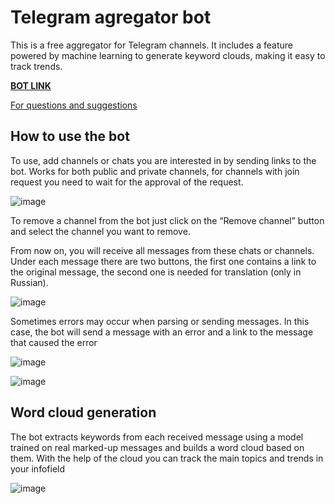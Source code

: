 # Telegram agregator bot

This is a free aggregator for Telegram channels. It includes a feature powered by machine learning to generate keyword clouds, making it easy to track trends.

**[BOT LINK](https://t.me/channel_agregator_bot)**

[For questions and suggestions](https://t.me/prostodyraaa)
## How to use the bot
To use, add channels or chats you are interested in by sending links to the bot. Works for both public and private channels, for channels with join request you need to wait for the approval of the request.

![image](https://github.com/user-attachments/assets/db1871dd-56d9-43dd-bc97-faa8b9732f0a)

To remove a channel from the bot just click on the “Remove channel” button and select the channel you want to remove.

From now on, you will receive all messages from these chats or channels. Under each message there are two buttons, the first one contains a link to the original message, the second one is needed for translation (only in Russian).

![image](https://github.com/user-attachments/assets/6460482c-f458-4733-8023-16c3d0d2ce2a)

Sometimes errors may occur when parsing or sending messages. In this case, the bot will send a message with an error and a link to the message that caused the error

![image](https://github.com/user-attachments/assets/f3eeb4ff-fd01-408f-9348-2f2397b667e8)

![image](https://github.com/user-attachments/assets/3358b608-b808-4c53-9c23-c946b2594798)

## Word cloud generation
The bot extracts keywords from each received message using a model trained on real marked-up messages and builds a word cloud based on them. With the help of the cloud you can track the main topics and trends in your infofield

![image](https://github.com/user-attachments/assets/be7f21f1-97b0-4907-bcab-b10cdb2dbebc)

